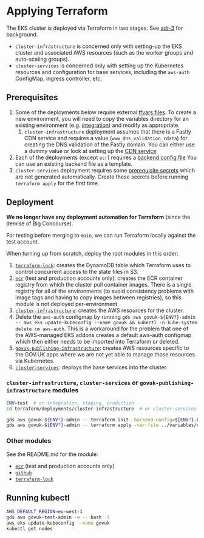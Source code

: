 # Applying Terraform

The EKS cluster is deployed via Terraform in two stages. See [adr-3] for background.

- `cluster-infrastructure` is concerned only with setting-up the EKS cluster and associated AWS resources (such as the worker groups and auto-scaling groups).
- `cluster-services` is concerned only with setting up the Kubernetes resources and configuration for base services, including the `aws-auth` ConfigMap, ingress controller, etc.

## Prerequisites

1. Some of the deployments below require external [tfvars
files](../terraform/deployments/variables). To create a new environment, you
will need to copy the variables directory for an existing environment (e.g.
[integration](../deployments/variables/integration)) and modify as
appropriate.
    1. `cluster-infrastructure` deployment assumes that there is a Fastly CDN service
       and requires a value (`www_dns_validation_rdata`) for creating the DNS validation of the Fastly domain. You can
       either use a dummy value or look at setting up the [CDN service](../../docs/setting-up-content-delivery-network.md)
1. Each of the deployments (except `ecr`) requires a [backend config
file](https://www.terraform.io/docs/language/settings/backends/configuration.html#partial-configuration)
You can use an existing backend file as a template.
1. `cluster-services` deployment requires some [prerequisite secrets](../../docs/prerequisite-secrets.md)
which are not generated automatically. Create these secrets before running
`terraform apply` for the first time.

## Deployment

**We no longer have any deployment automation for Terraform** (since the demise of Big Concourse).

For testing before merging to `main`, we can run Terraform locally against the test account.

When turning up from scratch, deploy the root modules in this order:

1. [`terraform-lock`](../deployments/terraform-lock): creates the
   DynamoDB table which Terraform uses to control concurrent access to the
   state files in S3.
1. [`ecr`](../deployments/ecr) (test and production accounts only): creates the ECR container registry from
   which the cluster pull container images. There is a single registry for all
   of the environments (to avoid consistency problems with image tags and
   having to copy images between registries), so this module is not deployed
   per-environment.
1. [`cluster-infrastructure`](../deployments/cluster-infrastructure): creates the AWS resources for the cluster.
1. Delete the `aws-auth` configmap by running `gds aws govuk-${ENV?}-admin -- aws eks update-kubeconfig --name govuk && kubectl -n kube-system delete cm aws-auth`. This is a workaround for the problem that one of the AWS-managed EKS addons creates a default aws-auth configmap which then either needs to be imported into Terraform or deleted.
1. [`govuk-publishing-infrastructure`](../deployments/govuk-publishing-infrastructure): creates AWS resources specific to the GOV.UK apps where we are not yet
able to manage those resources via Kubernetes.
1. [`cluster-services`](../deployments/cluster-services): deploys the base services into the cluster.

### `cluster-infrastructure`, `cluster-services` or `govuk-publishing-infrastructure` modules

```sh
ENV=test  # or integration, staging, production
cd terraform/deployments/cluster-infrastructure  # or cluster-services or govuk-publishing-infrastructure

gds aws govuk-${ENV?}-admin -- terraform init -backend-config=${ENV?}.backend -reconfigure -upgrade
gds aws govuk-${ENV?}-admin -- terraform apply -var-file ../variables/common.tfvars -var-file ../variables/${ENV?}/common.tfvars
```

### Other modules

See the README.md for the module:

* [`ecr`](../deployments/ecr/README.md) (test and production accounts only)
* [`github`](../deployments/github/README.md)
* [`terraform-lock`](../deployments/terraform-lock/README.md)

## Running kubectl

```sh
AWS_DEFAULT_REGION=eu-west-1
gds aws govuk-test-admin -e -- bash -l
aws eks update-kubeconfig --name govuk
kubectl get nodes
```

[adr-3]: https://github.com/alphagov/govuk-infrastructure/blob/main/docs/architecture/decisions/0003-split-terraform-state-into-separate-aws-cluster-and-kubernetes-resource-phases.md
